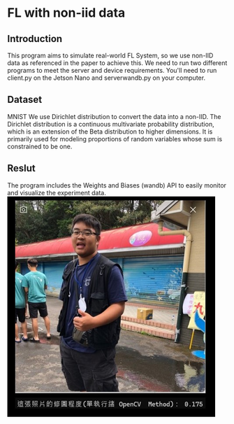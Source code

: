 # FL with non-iid data 

## Introduction
This program aims to simulate real-world FL System, so we use non-IID data as referenced in the paper to achieve this.
We need to run two different programs to meet the server and device requirements. You'll need to run client.py on the Jetson Nano and serverwandb.py on your computer.

## Dataset

MNIST
We use Dirichlet distribution to convert the data into a non-IID. The Dirichlet distribution is a continuous multivariate probability distribution, which is an extension of the Beta distribution to higher dimensions. It is primarily used for modeling proportions of random variables whose sum is constrained to be one.
## Reslut
The program includes the Weights and Biases (wandb) API to easily monitor and visualize the experiment data.
![image](https://github.com/donglintsai59/PhotoEditingdetect/blob/main/example.jpg)
